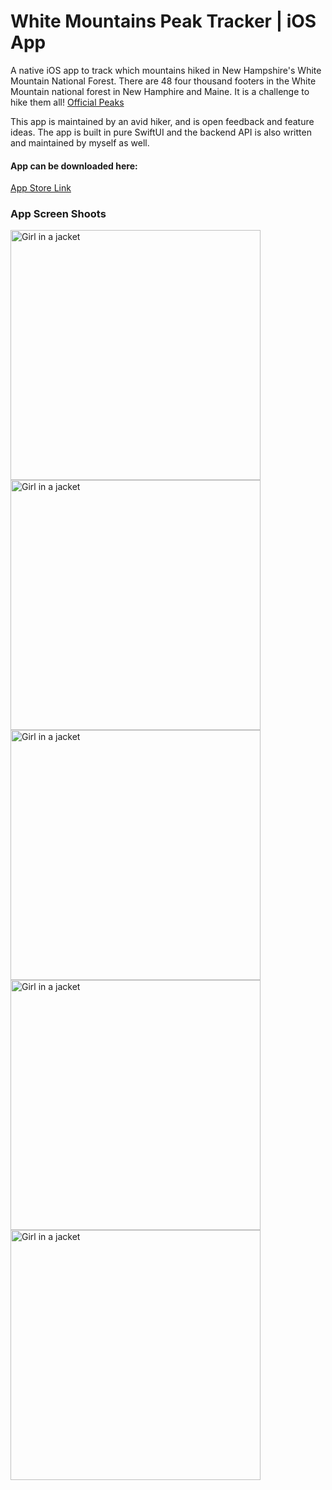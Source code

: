 # White Mountains Peak Tracker | iOS App

A native iOS app to track which mountains hiked in New Hampshire's White Mountain National Forest. There are 48 four thousand footers in the White Mountain national forest in New Hamphire and Maine. It is a challenge to hike them all! <a href="http://4000footers.com/nh.shtml"> Official Peaks</a>

This app is maintained by an avid hiker, and is open feedback and feature ideas. The app is built in pure SwiftUI and the backend API is also written and maintained by myself as well. 

#### App can be downloaded here: 
<a href="https://apps.apple.com/us/app/white-mountain-peak-tracker/id1558386467"> App Store Link</a>

### App Screen Shoots
<img src="https://user-images.githubusercontent.com/21316903/188489242-1b627e10-b4b3-4544-bdb0-0b274d198729.png" height=400 alt="Girl in a jacket"> <img src="https://user-images.githubusercontent.com/21316903/188489245-0addeb09-def6-420e-b46a-79b775d3cce5.png" height=400 alt="Girl in a jacket">
<img src="https://user-images.githubusercontent.com/21316903/188489249-2197c8a7-01bd-41f1-81ab-3a553484904e.png" height=400 alt="Girl in a jacket"> 
<img src="https://user-images.githubusercontent.com/21316903/188489250-f1fbf031-022c-4053-806a-9fb76d5745ca.png" height=400 alt="Girl in a jacket">
<img src="https://user-images.githubusercontent.com/21316903/188489252-c17097d8-95a9-4135-b734-dd5b5bf6efbc.png" height=400 alt="Girl in a jacket">
